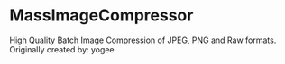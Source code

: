# MassImageCompressor
High Quality Batch Image Compression of JPEG, PNG and Raw formats. Originally created by: yogee
